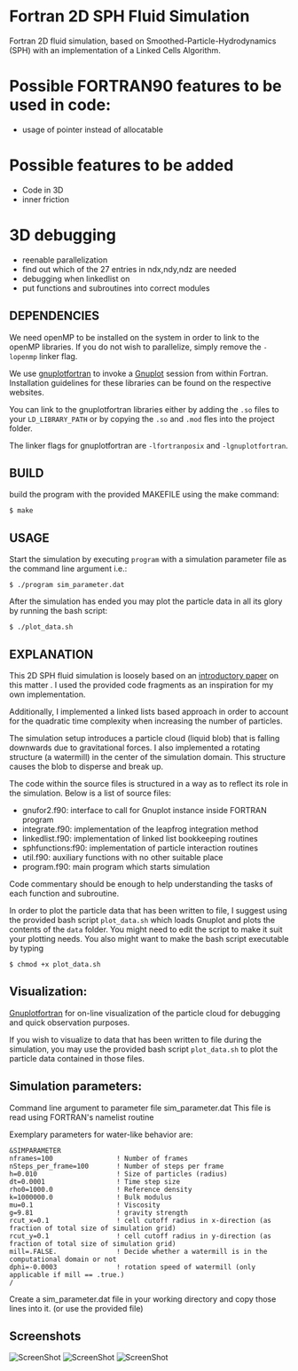 # Fortran 2D SPH Fluid Simulation

Fortran 2D fluid simulation, based on Smoothed-Particle-Hydrodynamics (SPH) with an  implementation of a Linked Cells Algorithm.

# Possible FORTRAN90 features to be used in code:
- usage of pointer instead of allocatable

# Possible features to be added
- Code in 3D
- inner friction

# 3D debugging
- reenable parallelization
- find out which of the 27 entries in ndx,ndy,ndz are needed
- debugging when linkedlist on
- put functions and subroutines into correct modules

## DEPENDENCIES

We need openMP to be installed on the system in order to link to the openMP libraries.
If you do not wish to parallelize, simply remove the `-lopenmp` linker flag.

We use [gnuplotfortran](http://gnuplotfortran.sourceforge.net/) to invoke a [Gnuplot](http://www.gnuplot.info/) session from within Fortran.
Installation guidelines for these libraries can be found on the respective websites.

You can link to the gnuplotfortran libraries either by adding the `.so` files to your `LD_LIBRARY_PATH` or by copying the  `.so` and  `.mod` fles into the project folder.

The linker flags for gnuplotfortran are `-lfortranposix` and `-lgnuplotfortran`.

## BUILD


build the program with the provided MAKEFILE using the make command:

```
$ make
```


## USAGE

Start the simulation by executing `program` with a simulation parameter file as the command line argument
i.e.:
```
$ ./program sim_parameter.dat
```

After the simulation has ended you may plot the particle data in all its glory by running the bash script:
```
$ ./plot_data.sh
```

## EXPLANATION

This 2D SPH fluid simulation is loosely based on an [introductory paper](http://www.cs.cornell.edu/~bindel/class/cs5220-f11/code/sph.pdf) on this matter . I used the provided code fragments as an inspiration for my own implementation.

Additionally, I implemented a linked lists based approach in order to account for the quadratic time complexity when increasing the number of particles.


The simulation setup introduces a particle cloud (liquid blob) that is falling downwards due to gravitational forces. I also implemented a rotating structure (a watermill) in the center of the simulation domain. This structure causes the blob to disperse and break up.


The code within the source files is structured in a way as to reflect its role in the simulation.
Below is a list of source files:

- gnufor2.f90: interface to call for Gnuplot instance inside FORTRAN program
- integrate.f90: implementation of the leapfrog integration method
- linkedlist.f90: implementation of linked list bookkeeping routines
- sphfunctions:f90: implementation of particle interaction routines
- util.f90: auxiliary functions with no other suitable place
- program.f90: main program which starts simulation

Code commentary should be enough to help understanding the tasks of each function and subroutine.


In order to plot the particle data that has been written to file, I suggest using the provided bash script `plot_data.sh` which loads Gnuplot and plots the contents of the `data` folder. You might need to edit the script to make it suit your plotting needs. You also might want to make the bash script executable by typing

```
$ chmod +x plot_data.sh
```



## Visualization:

[Gnuplotfortran](http://gnuplotfortran.sourceforge.net/) for on-line visualization of the particle cloud for debugging and quick observation purposes.

If you wish to visualize to data that has been written to file during the simulation, you may use the provided bash script `plot_data.sh` to plot the particle data contained in those files.


## Simulation parameters:

Command line argument to parameter file sim_parameter.dat
This file is read using FORTRAN's namelist routine

Exemplary parameters for water-like behavior are:
```
&SIMPARAMETER
nframes=100                ! Number of frames
nSteps_per_frame=100       ! Number of steps per frame
h=0.010                    ! Size of particles (radius)
dt=0.0001                  ! Time step size
rho0=1000.0                ! Reference density
k=1000000.0                ! Bulk modulus
mu=0.1                     ! Viscosity
g=9.81                     ! gravity strength
rcut_x=0.1                 ! cell cutoff radius in x-direction (as fraction of total size of simulation grid)
rcut_y=0.1                 ! cell cutoff radius in y-direction (as fraction of total size of simulation grid)
mill=.FALSE.               ! Decide whether a watermill is in the computational domain or not
dphi=-0.0003               ! rotation speed of watermill (only applicable if mill == .true.)
/

```
Create a sim_parameter.dat file in your working directory and copy those lines into it.
(or use the provided file)

## Screenshots

![ScreenShot](https://raw.github.com/jzuern/sph-fluidsim-fortran/master/data/images/1.png)
![ScreenShot](https://raw.github.com/jzuern/sph-fluidsim-fortran/master/data/images/2.png)
![ScreenShot](https://raw.github.com/jzuern/sph-fluidsim-fortran/master/data/images/3.png)
